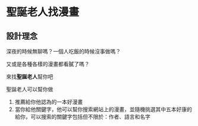 # 聖誕老人找漫畫

## 設計理念
深夜的時候無聊嗎？一個人吃飯的時候沒事做嗎？

又或是各種各樣的漫畫都看膩了嗎？

來找**聖誕老人**幫你吧


聖誕老人可以幫你做

1. 推薦給你他認為的一本好漫畫
2. 當你給他關鍵字，他可以幫你搜索網站上的漫畫，並隨機挑選其中五本好康的給你，可以搜索的關鍵字包括但不限於：作者、語言和名字
